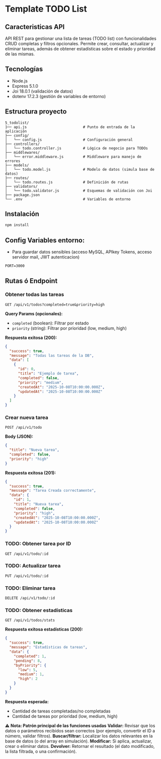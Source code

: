 # Template TODO List

## Caracteristicas API

API REST para gestionar una lista de tareas (TODO list) con funcionalidades CRUD completas y filtros opcionales. Permite crear, consultar, actualizar y eliminar tareas, además de obtener estadísticas sobre el estado y prioridad de las mismas.

## Tecnologías

- Node.js
- Express 5.1.0
- Joi 18.0.1 (validación de datos)
- dotenv 17.2.3 (gestión de variables de entorno)

## Estructura proyecto

```
5_todolist/
├── api.js                          # Punto de entrada de la aplicación
├── config/
│   └── config.js                   # Configuración general
├── controllers/
│   └── todo.controller.js          # Lógica de negocio para TODOs
├── middlewares/
│   └── error.middleware.js         # Middleware para manejo de errores
├── models/
│   └── todo.model.js               # Modelo de datos (simula base de datos)
├── routes/
│   └── todo.routes.js              # Definición de rutas
├── validators/
│   └── todo.validator.js           # Esquemas de validación con Joi
├── package.json
└── .env                            # Variables de entorno
```

## Instalación

```bash
npm install
```

## Config Variables entorno:
- Para guardar datos sensibles (acceso MySQL, APIkey Tokens, acceso servidor mail, JWT autenticacion)
```
PORT=3000
```

## Rutas ó Endpoint

### Obtener todas las tareas
```http
GET /api/v1/todos?completed=true&priority=high
```

**Query Params (opcionales):**
- `completed` (boolean): Filtrar por estado
- `priority` (string): Filtrar por prioridad (low, medium, high)

**Respuesta exitosa (200):**
```json
{
  "success": true,
  "message": "Todas las tareas de la DB",
  "data": [
    {
      "id": 0,
      "title": "Ejemplo de tarea",
      "completed": false,
      "priority": "medium",
      "createdAt": "2025-10-08T10:00:00.000Z",
      "updatedAt": "2025-10-08T10:00:00.000Z"
    }
  ]
}
```

### Crear nueva tarea
```http
POST /api/v1/todo
```

**Body (JSON):**
```json
{
  "title": "Nueva tarea",
  "completed": false,
  "priority": "high"
}
```

**Respuesta exitosa (201):**
```json
{
  "success": true,
  "message": "Tarea Creada correctamente",
  "data": {
    "id": 1,
    "title": "Nueva tarea",
    "completed": false,
    "priority": "high",
    "createdAt": "2025-10-08T10:00:00.000Z",
    "updatedAt": "2025-10-08T10:00:00.000Z"
  }
}
```

### TODO: Obtener tarea por ID
```http
GET /api/v1/todo/:id
```

### TODO: Actualizar tarea
```http
PUT /api/v1/todo/:id
```

### TODO: Eliminar tarea
```http
DELETE /api/v1/todo/:id
```

### TODO: Obtener estadísticas
```http
GET /api/v1/todos/stats
```



**Respuesta exitosa estadísticas (200):**
```json ThunderClient
{
  "success": true,
  "message": "Estadísticas de tareas",
  "data": {
    "completed": 1,
    "pending": 8,
    "byPriority": {
      "low": 5,
      "medium": 1,
      "high": 2
    }
  }
}
```

**Respuesta esperada:**
- Cantidad de tareas completadas/no completadas
- Cantidad de tareas por prioridad (low, medium, high)


⚠️ **Nota: Patrón principal de las funciones usadas** 
**Validar:** Revisar que los datos o parámetros recibidos sean correctos (por ejemplo, convertir el ID a número, validar filtros).
**Buscar/filtrar:** Localizar los datos relevantes en la base de datos (o del array en simulación).
**Modificar:** Si aplica, actualizar, crear o eliminar datos.
**Devolver:** Retornar el resultado (el dato modificado, la lista filtrada, o una confirmación).
